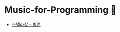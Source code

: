 # Music-for-Programming 🎹

* [스텔라장 - 빌런](https://music.youtube.com/watch?v=eWSrYT9zC-s&feature=share)

